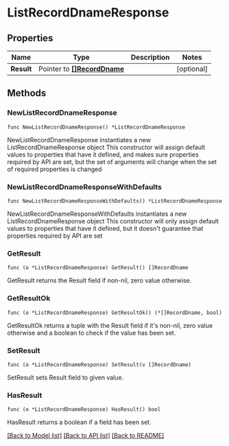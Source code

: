 # ListRecordDnameResponse

## Properties

Name | Type | Description | Notes
------------ | ------------- | ------------- | -------------
**Result** | Pointer to [**[]RecordDname**](RecordDname.md) |  | [optional] 

## Methods

### NewListRecordDnameResponse

`func NewListRecordDnameResponse() *ListRecordDnameResponse`

NewListRecordDnameResponse instantiates a new ListRecordDnameResponse object
This constructor will assign default values to properties that have it defined,
and makes sure properties required by API are set, but the set of arguments
will change when the set of required properties is changed

### NewListRecordDnameResponseWithDefaults

`func NewListRecordDnameResponseWithDefaults() *ListRecordDnameResponse`

NewListRecordDnameResponseWithDefaults instantiates a new ListRecordDnameResponse object
This constructor will only assign default values to properties that have it defined,
but it doesn't guarantee that properties required by API are set

### GetResult

`func (o *ListRecordDnameResponse) GetResult() []RecordDname`

GetResult returns the Result field if non-nil, zero value otherwise.

### GetResultOk

`func (o *ListRecordDnameResponse) GetResultOk() (*[]RecordDname, bool)`

GetResultOk returns a tuple with the Result field if it's non-nil, zero value otherwise
and a boolean to check if the value has been set.

### SetResult

`func (o *ListRecordDnameResponse) SetResult(v []RecordDname)`

SetResult sets Result field to given value.

### HasResult

`func (o *ListRecordDnameResponse) HasResult() bool`

HasResult returns a boolean if a field has been set.


[[Back to Model list]](../README.md#documentation-for-models) [[Back to API list]](../README.md#documentation-for-api-endpoints) [[Back to README]](../README.md)


